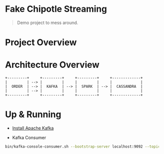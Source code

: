 # Fake Chipotle Streaming

> Demo project to mess around.

# Project Overview

# Architecture Overview

```text
+---------+     +---------+     +---------+     +-------------+
|         | --> |         |     |         |     |             |
|  ORDER  | --> |  KAFKA  | --> |  SPARK  | --> |  CASSANDRA  |
|         | --> |         |     |         |     |             |
+---------+     +---------+     +---------+     +-------------+
```

# Up & Running

* [Install Apache Kafka](https://tecadmin.net/how-to-install-apache-kafka-on-ubuntu-22-04/)

* Kafka Consumer
```bash
bin/kafka-console-consumer.sh --bootstrap-server localhost:9092 --topic orders --from-beginning
```
